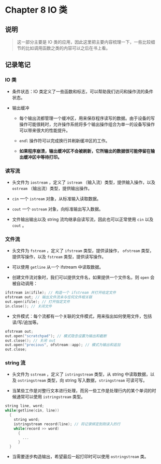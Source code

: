 # Chapter 8 IO 类

## 说明

> 这一部分主要是 IO 类的应用，因此这里把主要内容梳理一下，一些比较细节的比如调用函数之类的内容可以之后在书上看。

## 记录笔记

### IO 类

- 条件状态：IO 类定义了一些函数和标志，可以帮助我们访问和操作流的条件状态。

- 输出缓冲

  - 每个输出流都管理一个缓冲区，用来保存程序读写的数据。由于设备的写操作可能很耗时，允许操作系统将多个输出操作组合为单一的设备写操作可以带来很大的性能提升。

  - `endl` 操作符可以完成换行并刷新缓冲区的工作。

  - **如果程序崩溃，输出缓冲区不会被刷新，它所输出的数据很可能停留在输出缓冲区中等待打印。**

### 读写流

- 头文件为 `iostream` ，定义了 `istream` （输入流）类型，提供输入操作，以及 `ostream` （输出流）类型，提供输出操作。

- `cin` 一个 `istream` 对象，从标准输入读取数据。

- `cout` 一个 `ostream` 对象，向标准输出写入数据。

- 文件输出输出以及 string 流均继承自读写流，因此也可以正常使用 `cin` 以及 `cout` 。

### 文件流

- 头文件为 `fstream` ，定义了 `ifstream` 类型，提供读操作， `ofstream` 类型，提供写操作，以及 `fstream` 类型，提供读写操作。

- 可以使用 `getline` 从一个 ifstream 中读取数据。

- 创建文件流对象时，我们可以提供文件名，如果提供一个文件名，则 `open` 会被自动调用：

```C++
ifstream in(ifile); // 构造一个 ifstream 并打开给定文件
ofstream out; // 输出文件流未与任何文件相关联
out.open(ifile); // 打开指定文件
in.close(); // 关闭文件
```

- 文件模式：每个流都有一个关联的文件模式，用来指出如何使用文件，包括读/写/追加等。

```C++
ofstream out;
out.open("scratchpad"); // 模式隐含设置为输出和截断
out.close(); // 关闭 out
out.open("precious", ofstream::app); // 模式为输出和追加
out.close;
```

### string 流

- 头文件为 `sstream` ，定义了 `istringstream` 类型，从 string 中读取数据，以及 `ostringstream` 类型，向 string 写入数据，`stringstream` 可读可写。

- 当某些工作是对整行文本进行处理，而另一些工作是处理行内的某个单词的时候通常可以使用 `istringstream` 类型。

```C++
string line, word;
while(getline(cin, line))
  {
    string word;
    istringstream record(line); // 将记录绑定到刚读入的行
    while(record >> word)
      {
        ...
      }
  }
```

- 当需要逐步构造输出，希望最后一起打印时可以使用 `ostringstream` 类。
